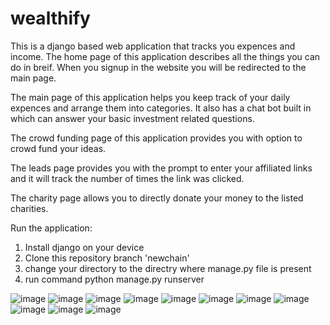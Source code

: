 # wealthify
This is a django based web application that tracks you expences and income.
The home page of this application describes all the things you can do in breif. When you signup in the website you will be redirected to the main page.

The main page of this application helps you keep track of your daily expences and arrange them into categories. It also has a chat bot built in which can answer your basic investment related questions.

The crowd funding page of this application provides you with option to crowd fund your ideas.

The leads page provides you with the prompt to enter your affiliated links and it will track the number of times the link was clicked.

The charity page allows you to directly donate your money to the listed charities.

Run the application:
1) Install django on your device
2) Clone this repository branch 'newchain'
3) change your directory to the directry where manage.py file is present
4) run command python manage.py runserver

![image](https://github.com/Ayush02004/wealthify/assets/122443505/27f3e44b-8fe7-45a3-9d5a-e7fdc00b25ea)
![image](https://github.com/Ayush02004/wealthify/assets/122443505/5a9c9620-5e15-4e03-b8d5-9bcca4a4eaaa)
![image](https://github.com/Ayush02004/wealthify/assets/122443505/c0402447-97af-43e1-8c95-c132feb2532e)
![image](https://github.com/Ayush02004/wealthify/assets/122443505/3e6c96f3-3cce-4252-b759-0033b36f39d1)
![image](https://github.com/Ayush02004/wealthify/assets/122443505/1090683c-083b-42a3-ae16-ec7126705e12)
![image](https://github.com/Ayush02004/wealthify/assets/122443505/5d95c246-a749-4129-bc1c-dacb3fb9e7f9)
![image](https://github.com/Ayush02004/wealthify/assets/122443505/cbecd4f6-cb7b-4944-8e25-e205866d9dc5)
![image](https://github.com/Ayush02004/wealthify/assets/122443505/cbecd4f6-cb7b-4944-8e25-e205866d9dc5)
![image](https://github.com/Ayush02004/wealthify/assets/122443505/cbecd4f6-cb7b-4944-8e25-e205866d9dc5)
![image](https://github.com/Ayush02004/wealthify/assets/122443505/2297e5aa-1cac-4fc0-8048-2667c59fec8f)
![image](https://github.com/Ayush02004/wealthify/assets/122443505/931269ec-a9b5-4a99-91f4-83b7fe007349)
